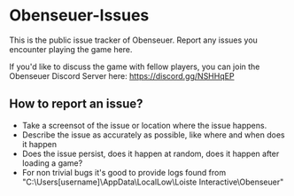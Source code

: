 # Obenseuer-Issues

This is the public issue tracker of Obenseuer. Report any issues you encounter playing the game here.

If you'd like to discuss the game with fellow players, you can join the Obenseuer Discord Server here: https://discord.gg/NSHHqEP

## How to report an issue?

* Take a screensot of the issue or location where the issue happens.
* Describe the issue as accurately as possible, like where and when does it happen
* Does the issue persist, does it happen at random, does it happen after loading a game?
* For non trivial bugs it's good to provide logs found from "C:\Users\[username]\AppData\LocalLow\Loiste Interactive\Obenseuer"
